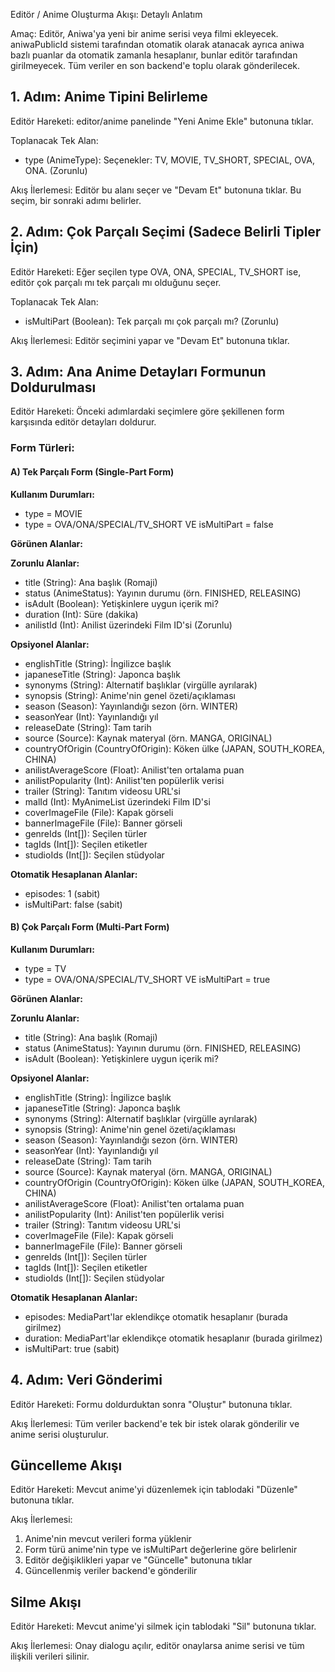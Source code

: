 Editör / Anime Oluşturma Akışı: Detaylı Anlatım

Amaç: Editör, Aniwa'ya yeni bir anime serisi veya filmi ekleyecek. aniwaPublicId sistemi tarafından otomatik olarak atanacak ayrıca aniwa bazlı puanlar da otomatik zamanla hesaplanır, bunlar editör tarafından girilmeyecek. Tüm veriler en son backend'e toplu olarak gönderilecek.

## 1. Adım: Anime Tipini Belirleme

Editör Hareketi: editor/anime panelinde "Yeni Anime Ekle" butonuna tıklar.

Toplanacak Tek Alan:
- type (AnimeType): Seçenekler: TV, MOVIE, TV_SHORT, SPECIAL, OVA, ONA. (Zorunlu)

Akış İlerlemesi: Editör bu alanı seçer ve "Devam Et" butonuna tıklar. Bu seçim, bir sonraki adımı belirler.

## 2. Adım: Çok Parçalı Seçimi (Sadece Belirli Tipler İçin)

Editör Hareketi: Eğer seçilen type OVA, ONA, SPECIAL, TV_SHORT ise, editör çok parçalı mı tek parçalı mı olduğunu seçer.

Toplanacak Tek Alan:
- isMultiPart (Boolean): Tek parçalı mı çok parçalı mı? (Zorunlu)

Akış İlerlemesi: Editör seçimini yapar ve "Devam Et" butonuna tıklar.

## 3. Adım: Ana Anime Detayları Formunun Doldurulması

Editör Hareketi: Önceki adımlardaki seçimlere göre şekillenen form karşısında editör detayları doldurur.

### Form Türleri:

#### A) Tek Parçalı Form (Single-Part Form)
**Kullanım Durumları:**
- type = MOVIE
- type = OVA/ONA/SPECIAL/TV_SHORT VE isMultiPart = false

**Görünen Alanlar:**

**Zorunlu Alanlar:**
- title (String): Ana başlık (Romaji)
- status (AnimeStatus): Yayının durumu (örn. FINISHED, RELEASING)
- isAdult (Boolean): Yetişkinlere uygun içerik mi?
- duration (Int): Süre (dakika)
- anilistId (Int): Anilist üzerindeki Film ID'si (Zorunlu)

**Opsiyonel Alanlar:**
- englishTitle (String): İngilizce başlık
- japaneseTitle (String): Japonca başlık
- synonyms (String): Alternatif başlıklar (virgülle ayrılarak)
- synopsis (String): Anime'nin genel özeti/açıklaması
- season (Season): Yayınlandığı sezon (örn. WINTER)
- seasonYear (Int): Yayınlandığı yıl
- releaseDate (String): Tam tarih
- source (Source): Kaynak materyal (örn. MANGA, ORIGINAL)
- countryOfOrigin (CountryOfOrigin): Köken ülke (JAPAN, SOUTH_KOREA, CHINA)
- anilistAverageScore (Float): Anilist'ten ortalama puan
- anilistPopularity (Int): Anilist'ten popülerlik verisi
- trailer (String): Tanıtım videosu URL'si
- malId (Int): MyAnimeList üzerindeki Film ID'si
- coverImageFile (File): Kapak görseli
- bannerImageFile (File): Banner görseli
- genreIds (Int[]): Seçilen türler
- tagIds (Int[]): Seçilen etiketler
- studioIds (Int[]): Seçilen stüdyolar

**Otomatik Hesaplanan Alanlar:**
- episodes: 1 (sabit)
- isMultiPart: false (sabit)

#### B) Çok Parçalı Form (Multi-Part Form)
**Kullanım Durumları:**
- type = TV
- type = OVA/ONA/SPECIAL/TV_SHORT VE isMultiPart = true

**Görünen Alanlar:**

**Zorunlu Alanlar:**
- title (String): Ana başlık (Romaji)
- status (AnimeStatus): Yayının durumu (örn. FINISHED, RELEASING)
- isAdult (Boolean): Yetişkinlere uygun içerik mi?

**Opsiyonel Alanlar:**
- englishTitle (String): İngilizce başlık
- japaneseTitle (String): Japonca başlık
- synonyms (String): Alternatif başlıklar (virgülle ayrılarak)
- synopsis (String): Anime'nin genel özeti/açıklaması
- season (Season): Yayınlandığı sezon (örn. WINTER)
- seasonYear (Int): Yayınlandığı yıl
- releaseDate (String): Tam tarih
- source (Source): Kaynak materyal (örn. MANGA, ORIGINAL)
- countryOfOrigin (CountryOfOrigin): Köken ülke (JAPAN, SOUTH_KOREA, CHINA)
- anilistAverageScore (Float): Anilist'ten ortalama puan
- anilistPopularity (Int): Anilist'ten popülerlik verisi
- trailer (String): Tanıtım videosu URL'si
- coverImageFile (File): Kapak görseli
- bannerImageFile (File): Banner görseli
- genreIds (Int[]): Seçilen türler
- tagIds (Int[]): Seçilen etiketler
- studioIds (Int[]): Seçilen stüdyolar

**Otomatik Hesaplanan Alanlar:**
- episodes: MediaPart'lar eklendikçe otomatik hesaplanır (burada girilmez)
- duration: MediaPart'lar eklendikçe otomatik hesaplanır (burada girilmez)
- isMultiPart: true (sabit)

## 4. Adım: Veri Gönderimi

Editör Hareketi: Formu doldurduktan sonra "Oluştur" butonuna tıklar.

Akış İlerlemesi: Tüm veriler backend'e tek bir istek olarak gönderilir ve anime serisi oluşturulur.

## Güncelleme Akışı

Editör Hareketi: Mevcut anime'yi düzenlemek için tablodaki "Düzenle" butonuna tıklar.

Akış İlerlemesi: 
1. Anime'nin mevcut verileri forma yüklenir
2. Form türü anime'nin type ve isMultiPart değerlerine göre belirlenir
3. Editör değişiklikleri yapar ve "Güncelle" butonuna tıklar
4. Güncellenmiş veriler backend'e gönderilir

## Silme Akışı

Editör Hareketi: Mevcut anime'yi silmek için tablodaki "Sil" butonuna tıklar.

Akış İlerlemesi: Onay dialogu açılır, editör onaylarsa anime serisi ve tüm ilişkili verileri silinir.